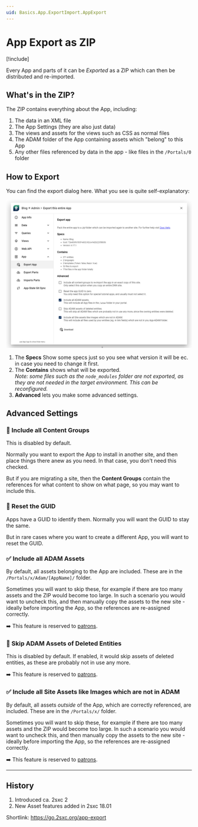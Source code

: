 ```yaml
---
uid: Basics.App.ExportImport.AppExport
---
```


# App Export as ZIP

[!include[](~/pages/basics/stack/_shared-float-summary.md)]
<style>
  .context-box-summary .data-all,
  .context-box-summary .query-app,
  .context-box-summary .process-razor,
  .context-box-summary .process-web-api-app,
  .context-box-summary .edit-ui-custom
  { visibility: visible; }
</style>

Every App and parts of it can be _Exported_ as a ZIP which can then be distributed and re-imported.

## What's in the ZIP?

The ZIP contains everything about the App, including:

1. The data in an XML file
1. The App Settings (they are also just data)
1. The views and assets for the views such as CSS as normal files
1. The ADAM folder of the App containing assets which "belong" to this App
1. Any other files referenced by data in the app - like files in the `/Portals/0` folder

## How to Export

You can find the export dialog here.
What you see is quite self-explanatory:

<img src="./assets/app-export-settings.jpg" class="full-width">

1. The **Specs** Show some specs just so you see what version it will be ec. in case you need to change it first.
1. The **Contains** shows what will be exported.  
    _Note: some files such as the `node_modules` folder are not exported, as they are not needed in the target environment. This can be reconfigured._
1. **Advanced** lets you  make some advanced settings.

## Advanced Settings

### 🔳 Include all Content Groups

This is disabled by default.

Normally you want to export the App to install in another site, and then place things there anew as you need.
In that case, you don't need this checked.

But if you are migrating a site, then the **Content Groups** contain the references for what content to show on what page,
so you may want to include this.

### 🔳 Reset the GUID

Apps have a GUID to identify them.
Normally you will want the GUID to stay the same.

But in rare cases where you want to create a different App, you will want to reset the GUID.

### ✅ Include all ADAM Assets

By default, all assets belonging to the App are included.
These are in the `/Portals/x/Adam/[AppName]/` folder.

Sometimes you will want to skip these, for example if there are too many assets and the ZIP would become too large.
In such a scenario you would want to uncheck this,
and then manually copy the assets to the new site - ideally before importing the App, so the references are re-assigned correctly.

➡️ This feature is reserved to [patrons](xref:Patrons.Site).

### 🔳 Skip ADAM Assets of Deleted Entities

This is disabled by default.
If enabled, it would skip assets of deleted entities, as these are probably not in use any more.

➡️ This feature is reserved to [patrons](xref:Patrons.Site).

### ✅ Include all Site Assets like Images which are not in ADAM

By default, all assets _outside_ of the App, which are correctly referenced, are included.
These are in the `/Portals/x/` folder.

Sometimes you will want to skip these, for example if there are too many assets and the ZIP would become too large.
In such a scenario you would want to uncheck this,
and then manually copy the assets to the new site - ideally before importing the App, so the references are re-assigned correctly.

➡️ This feature is reserved to [patrons](xref:Patrons.Site).

---

## History

1. Introduced ca. 2sxc 2
1. New Asset features added in 2sxc 18.01

Shortlink: <https://go.2sxc.org/app-export>
